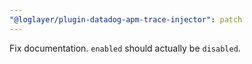 ```yaml
---
"@loglayer/plugin-datadog-apm-trace-injector": patch
---
```


Fix documentation. `enabled` should actually be `disabled`.

